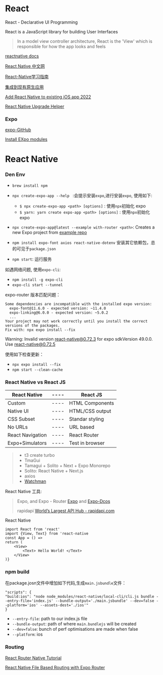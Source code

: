 # React

React - Declarative UI Programming

React is a JavaScript library for building User Interfaces

> In a model view controller architecture, React is the 'View' which is responsible for how the
app looks and feels

[reactnative docs](https://reactnative.dev/docs/getting-started)

[React Native 中文网](https://reactnative.cn/docs/getting-started)

[React-Native学习指南](https://github.com/reactnativecn/react-native-guide)

[集成到现有原生应用](https://reactnative.cn/docs/integration-with-existing-apps?language=swift#2-事件处理)

[Add React Native to existing iOS app 2022](https://www.youtube.com/watch?v=3wftC30CN2I)

[React Native Upgrade Helper](https://react-native-community.github.io/upgrade-helper/?from=0.71.3&to=0.72.3)

### Expo
[expo-GitHub](https://github.com/expo/expo)

[Install EXpo modules](https://docs.expo.dev/bare/installing-expo-modules/)


# React Native

### Den Env


* `brew install npm`
* `npx create-expo-app --help ` :会提示安装`expo`,进行安装`expo`, 使用如下:

	* `$ npx create-expo-app <path> [options]` : 使用`npx`初始化 expo
	* `$ yarn: yarn create expo-app <path> [options]` : 使用`npx`初始化 expo
	
* `npx create-expo-app@latest --example with-router <path>`: Creates a new Expo project from [example repo](https://github.com/expo/examples)
* `npm install expo-font axios react-native-dotenv` 安装其它依赖包，总的可见于`package.json`
* `npm start`: 运行服务

如遇网络问题, 使用`expo-cli`:

* `npm install -g expo-cli`
* `expo-cli start --tunnel`

expo-router 版本匹配问题：

```
Some dependencies are incompatible with the installed expo version:
  expo-font@11.6.0 - expected version: ~11.4.0
  expo-linking@6.0.0 - expected version: ~5.0.2
  ...
Your project may not work correctly until you install the correct versions of the packages.
Fix with: npx expo install --fix
```

Warning: Invalid version react-native@0.72.3 for expo sdkVersion 49.0.0. Use react-native@0.72.5

使用如下检查更新：

* `npx expo install --fix`
* `npm start --clean-cache`


### React Native vs React JS

|React Native|----|React JS|
|----|----|----|
|Custom|----|HTML Components|
|Native UI|----|HTML/CSS output|
|CSS Subset|----|Standar styling|
|No URLs|----|URL based|
|React Navigation|----|React Router|
|Expo+Simulators|----|Test in browser|


> * t3 create turbo
> * TmaGui
> * Tamagui + Solito + Next + Expo Monorepo
> * Solito: React Native + Next.js
> * axios
> * [Watchman](https://facebook.github.io/watchman/)

React Native 工具:

> Expo, and Expo - Router [Expo](https://github.com/expo/expo) and [Expo-Dcos](https://docs.expo.dev/routing/introduction/)
> 
> rapidapi [World’s Largest API Hub - rapidapi.com](https://rapidapi.com)
> 

React Native

```
import React from 'react'
import {View, Text} from 'react-native
const App = () =>
return (
	<View>
		<Text> Hello World! </Text>
	</View>
)}
```

### npm build

在package.josn文件中增加如下代码,生成`main.jsbundle`文件：

```
"scripts": {
"build:ios": "node node_modules/react-native/local-cli/cli.js bundle --entry-file='index.js' --bundle-output='./main.jsbundle' --dev=false --platform='ios' --assets-dest='./ios'"
}
```

* `--entry-file`: path to our index.js file
* `--bundle-output`: path of where `main.bundlejs` will be created
* `--dev=false`: bunch of perf optimisations are made when false
* `--platform`: ios



### Routing

[React Router Native Tutorial](https://www.youtube.com/watch?v=VYSIT2leZ1g)

[React Native File Based Routing with Expo Router](https://galaxies.dev/react-native-file-based-routing)





